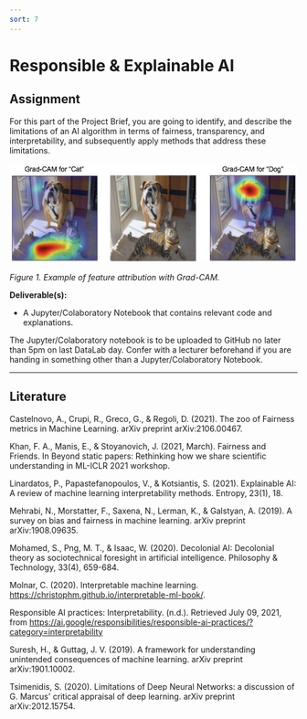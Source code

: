 ```yaml
---
sort: 7
---
```


# __Responsible & Explainable AI__

## __Assignment__

For this part of the Project Brief, you are going to identify, and describe the limitations of an AI algorithm in terms of fairness, transparency, and interpretability, and subsequently apply methods that address these limitations.

<img src="./images/grad_cam.jpg" alt="SQL meme" width="600"/>

*Figure 1. Example of feature attribution with Grad-CAM.*

__Deliverable(s):__

- A Jupyter/Colaboratory Notebook that contains relevant code and explanations.

The Jupyter/Colaboratory notebook is to be uploaded to GitHub no later than 5pm on last DataLab day. Confer with a lecturer beforehand if you are handing in something other than a Jupyter/Colaboratory Notebook.

***

## __Literature__

Castelnovo, A., Crupi, R., Greco, G., & Regoli, D. (2021). The zoo of Fairness metrics in Machine Learning. arXiv preprint arXiv:2106.00467.

Khan, F. A., Manis, E., & Stoyanovich, J. (2021, March). Fairness and Friends. In Beyond static papers: Rethinking how we share scientific understanding in ML-ICLR 2021 workshop.

Linardatos, P., Papastefanopoulos, V., & Kotsiantis, S. (2021). Explainable AI: A review of machine learning interpretability methods. Entropy, 23(1), 18.

Mehrabi, N., Morstatter, F., Saxena, N., Lerman, K., & Galstyan, A. (2019). A survey on bias and fairness in machine learning. arXiv preprint arXiv:1908.09635.

Mohamed, S., Png, M. T., & Isaac, W. (2020). Decolonial AI: Decolonial theory as sociotechnical foresight in artificial intelligence. Philosophy & Technology, 33(4), 659-684.

Molnar, C. (2020). Interpretable machine learning. https://christophm.github.io/interpretable-ml-book/.

Responsible AI practices: Interpretability. (n.d.). Retrieved July 09, 2021, from https://ai.google/responsibilities/responsible-ai-practices/?category=interpretability

Suresh, H., & Guttag, J. V. (2019). A framework for understanding unintended consequences of machine learning. arXiv preprint arXiv:1901.10002.

Tsimenidis, S. (2020). Limitations of Deep Neural Networks: a discussion of G. Marcus' critical appraisal of deep learning. arXiv preprint arXiv:2012.15754.
